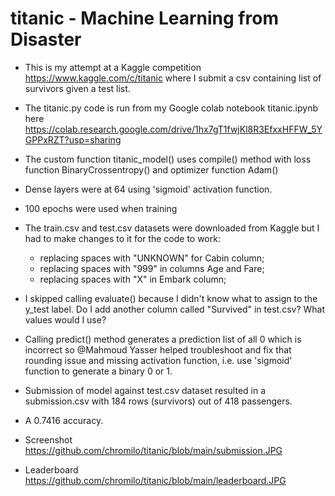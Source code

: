 # titanic - Machine Learning from Disaster

- This is my attempt at a Kaggle competition https://www.kaggle.com/c/titanic where I submit a csv containing list of survivors given a test list.
- The titanic.py code is run from my Google colab notebook titanic.ipynb here https://colab.research.google.com/drive/1hx7gT1fwjKl8R3EfxxHFFW_5YGPPxRZT?usp=sharing
- The custom function titanic_model() uses compile() method with loss function BinaryCrossentropy() and optimizer function Adam()
- Dense layers were at 64 using 'sigmoid' activation function.
- 100 epochs were used when training
- The train.csv and test.csv datasets were downloaded from Kaggle but I had to make changes to it for the code to work:
  - replacing spaces with "UNKNOWN" for Cabin column;
  - replacing spaces with "999" in columns Age and Fare;
  - replacing spaces with "X" in Embark column;
- I skipped calling evaluate() because I didn't know what to assign to the y_test label. Do I add another column called "Survived" in test.csv? What values would I use?
- Calling predict() method generates a prediction list of all 0 which is incorrect so @Mahmoud Yasser helped troubleshoot and fix that rounding issue and missing activation function, i.e. use 'sigmoid' function to generate a binary 0 or 1.

- Submission of model against test.csv dataset resulted in a submission.csv with 184 rows (survivors) out of 418 passengers.
- A 0.7416 accuracy.
- Screenshot
https://github.com/chromilo/titanic/blob/main/submission.JPG

- Leaderboard
https://github.com/chromilo/titanic/blob/main/leaderboard.JPG
